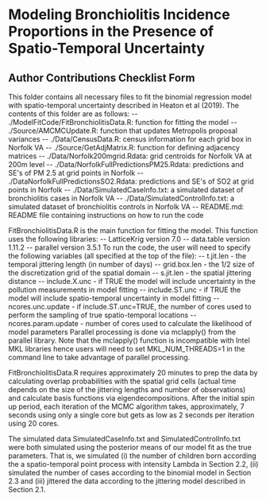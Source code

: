 # Modeling Bronchiolitis Incidence Proportions in the Presence of Spatio-Temporal Uncertainty


## Author Contributions Checklist Form

This folder contains all necessary files to fit the binomial regression model with spatio-temporal uncertainty described in Heaton et al (2019).  The contents of this folder are as follows:
	-- ./ModelFitCode/FitBronchiolitisData.R: function for fitting the model
	-- ./Source/AMCMCUpdate.R: function that updates Metropolis proposal variances
	-- ./Data/CensusData.R: census information for each grid box in Norfolk VA
	-- ./Source/GetAdjMatrix.R: function for defining adjacency matrices
	-- ./Data/Norfolk200mgrid.Rdata: grid centroids for Norfolk VA at 200m level
	-- ./Data/NorfolkFullPredictionsPM25.Rdata: predictions and SE's of PM 2.5 at grid points in Norfolk
	-- ./DataNorfolkFullPredictionsSO2.Rdata: predictions and SE's of SO2 at grid points in Norfolk
	-- ./Data/SimulatedCaseInfo.txt: a simulated dataset of bronchiolitis cases in Norfolk VA
	-- ./Data/SimulatedControlInfo.txt: a simulated dataset of bronchiolitis controls in Norfolk VA
	-- README.md: README file containing instructions on how to run the code

FitBronchiolitisData.R is the main function for fitting the model.  This function uses the following libraries:
	-- LatticeKrig version 7.0
	-- data.table version 1.11.2
	-- parallel version 3.5.1
To run the code, the user will need to specify the following variables (all specified at the top of the file):
	-- t.jit.len - the temporal jittering length (in number of days)
	-- grid.box.len - the 1/2 size of the discretization grid of the spatial domain
	-- s.jit.len - the spatial jittering distance
	-- include.X.unc - if TRUE the model will include uncertainty in the pollution measurements in model fitting
	-- include.ST.unc - if TRUE the model will include spatio-temporal uncertainty in model fitting
	-- ncores.unc.update - if include.ST.unc=TRUE, the number of cores used to perform the sampling of true spatio-temporal locations
	-- ncores.param.update - number of cores used to calculate the likelihood of model parameters
Parallel processing is done via mclapply() from the parallel library.  Note that the mclapply() function is incompatible with Intel MKL libraries hence users will need to set MKL_NUM_THREADS=1 in the command line to take advantage of parallel processing.

FitBronchiolitisData.R requires approximately 20 minutes to prep the data by calculating overlap probabilities with the spatial grid cells (actual time depends on the size of the jittering lengths and number of observations) and calculate basis functions via eigendecompositions. After the initial spin up period, each iteration of the MCMC algorithm takes, approximately, 7 seconds using only a single core but gets as low as 2 seconds per iteration using 20 cores.

The simulated data SimulatedCaseInfo.txt and SimulatedControlInfo.txt were both simulated using the posterior means of our model fit as the true parameters.  That is, we simulated (i) the number of children born according the a spatio-temporal point process with intensity Lambda in Section 2.2, (ii) simulated the number of cases according to the binomial model in Section 2.3 and (iii) jittered the data according to the jittering model described in Section 2.1.